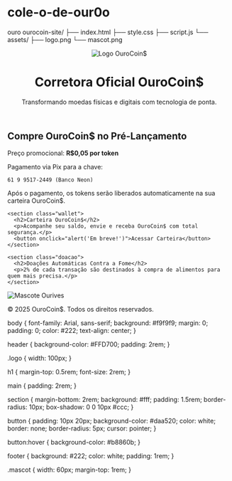# cole-o-de-our0o
ouro
ourocoin-site/
├── index.html
├── style.css
├── script.js
└── assets/
    ├── logo.png
    └── mascot.png

<!DOCTYPE html>
<html lang="pt-BR">
<head>
  <meta charset="UTF-8" />
  <meta name="viewport" content="width=device-width, initial-scale=1.0"/>
  <title>Corretora OuroCoin$</title>
  <link rel="stylesheet" href="style.css" />
</head>
<body>
  <header>
    <img src="assets/logo.png" alt="Logo OuroCoin$" class="logo"/>
    <h1>Corretora Oficial OuroCoin$</h1>
    <p>Transformando moedas físicas e digitais com tecnologia de ponta.</p>
  </header>

  <main>
    <section class="buy">
      <h2>Compre OuroCoin$ no Pré-Lançamento</h2>
      <p>Preço promocional: <strong>R$0,05 por token</strong></p>
      <p>Pagamento via Pix para a chave:</p>
      <code>61 9 9517-2449 (Banco Neon)</code>
      <p>Após o pagamento, os tokens serão liberados automaticamente na sua carteira OuroCoin$.</p>
    </section>

    <section class="wallet">
      <h2>Carteira OuroCoin$</h2>
      <p>Acompanhe seu saldo, envie e receba OuroCoin$ com total segurança.</p>
      <button onclick="alert('Em breve!')">Acessar Carteira</button>
    </section>

    <section class="doacao">
      <h2>Doações Automáticas Contra a Fome</h2>
      <p>2% de cada transação são destinados à compra de alimentos para quem mais precisa.</p>
    </section>
  </main>

  <footer>
    <img src="assets/mascot.png" alt="Mascote Ourives" class="mascot"/>
    <p>© 2025 OuroCoin$. Todos os direitos reservados.</p>
  </footer>

  <script src="script.js"></script>
</body>
</html>

body {
  font-family: Arial, sans-serif;
  background: #f9f9f9;
  margin: 0;
  padding: 0;
  color: #222;
  text-align: center;
}

header {
  background-color: #FFD700;
  padding: 2rem;
}

.logo {
  width: 100px;
}

h1 {
  margin-top: 0.5rem;
  font-size: 2rem;
}

main {
  padding: 2rem;
}

section {
  margin-bottom: 2rem;
  background: #fff;
  padding: 1.5rem;
  border-radius: 10px;
  box-shadow: 0 0 10px #ccc;
}

button {
  padding: 10px 20px;
  background-color: #daa520;
  color: white;
  border: none;
  border-radius: 5px;
  cursor: pointer;
}

button:hover {
  background-color: #b8860b;
}

footer {
  background: #222;
  color: white;
  padding: 1rem;
}

.mascot {
  width: 60px;
  margin-top: 1rem;
}

